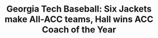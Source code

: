 ---
layout: post
title: "Georgia Tech Baseball: Six Jackets make All-ACC teams, Hall wins ACC Coach of the Year"
description: "The Jackets led all schools with three first-team sele..."
permalink: https://www.fromtherumbleseat.com/2019/5/20/18633037/georgia-tech-baseball-six-jackets-named-all-acc-kyle-mccann-connor-thomas-tristin-english-first-team
---